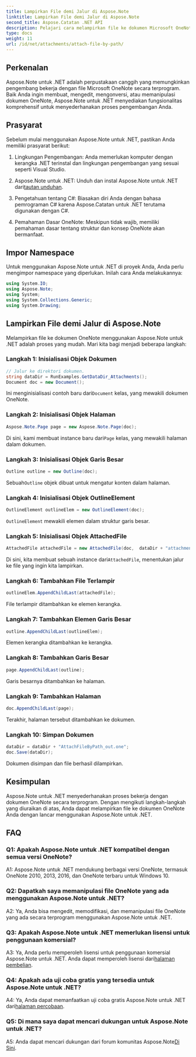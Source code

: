 ```yaml
---
title: Lampirkan File demi Jalur di Aspose.Note
linktitle: Lampirkan File demi Jalur di Aspose.Note
second_title: Aspose.Catatan .NET API
description: Pelajari cara melampirkan file ke dokumen Microsoft OneNote secara terprogram menggunakan Aspose.Note untuk .NET. Sederhanakan proses pengembangan Anda dengan tutorial komprehensif ini.
type: docs
weight: 11
url: /id/net/attachments/attach-file-by-path/
---
```

## Perkenalan

Aspose.Note untuk .NET adalah perpustakaan canggih yang memungkinkan pengembang bekerja dengan file Microsoft OneNote secara terprogram. Baik Anda ingin membuat, mengedit, mengonversi, atau memanipulasi dokumen OneNote, Aspose.Note untuk .NET menyediakan fungsionalitas komprehensif untuk menyederhanakan proses pengembangan Anda.

## Prasyarat

Sebelum mulai menggunakan Aspose.Note untuk .NET, pastikan Anda memiliki prasyarat berikut:

1. Lingkungan Pengembangan: Anda memerlukan komputer dengan kerangka .NET terinstal dan lingkungan pengembangan yang sesuai seperti Visual Studio.

2.  Aspose.Note untuk .NET: Unduh dan instal Aspose.Note untuk .NET dari[tautan unduhan](https://releases.aspose.com/note/net/).

3. Pengetahuan tentang C#: Biasakan diri Anda dengan bahasa pemrograman C# karena Aspose.Catatan untuk .NET terutama digunakan dengan C#.

4. Pemahaman Dasar OneNote: Meskipun tidak wajib, memiliki pemahaman dasar tentang struktur dan konsep OneNote akan bermanfaat.

## Impor Namespace

Untuk menggunakan Aspose.Note untuk .NET di proyek Anda, Anda perlu mengimpor namespace yang diperlukan. Inilah cara Anda melakukannya:

```csharp
using System.IO;
using Aspose.Note;
using System;
using System.Collections.Generic;
using System.Drawing;
```

## Lampirkan File demi Jalur di Aspose.Note

Melampirkan file ke dokumen OneNote menggunakan Aspose.Note untuk .NET adalah proses yang mudah. Mari kita bagi menjadi beberapa langkah:

### Langkah 1: Inisialisasi Objek Dokumen

```csharp
// Jalur ke direktori dokumen.
string dataDir = RunExamples.GetDataDir_Attachments();
Document doc = new Document();
```

 Ini menginisialisasi contoh baru dari`Document` kelas, yang mewakili dokumen OneNote.

### Langkah 2: Inisialisasi Objek Halaman

```csharp
Aspose.Note.Page page = new Aspose.Note.Page(doc);
```

 Di sini, kami membuat instance baru dari`Page` kelas, yang mewakili halaman dalam dokumen.

### Langkah 3: Inisialisasi Objek Garis Besar

```csharp
Outline outline = new Outline(doc);
```

 Sebuah`Outline` objek dibuat untuk mengatur konten dalam halaman.

### Langkah 4: Inisialisasi Objek OutlineElement

```csharp
OutlineElement outlineElem = new OutlineElement(doc);
```

`OutlineElement` mewakili elemen dalam struktur garis besar.

### Langkah 5: Inisialisasi Objek AttachedFile

```csharp
AttachedFile attachedFile = new AttachedFile(doc,  dataDir + "attachment.txt");
```

 Di sini, kita membuat sebuah instance dari`AttachedFile`, menentukan jalur ke file yang ingin kita lampirkan.

### Langkah 6: Tambahkan File Terlampir

```csharp
outlineElem.AppendChildLast(attachedFile);
```

File terlampir ditambahkan ke elemen kerangka.

### Langkah 7: Tambahkan Elemen Garis Besar

```csharp
outline.AppendChildLast(outlineElem);
```

Elemen kerangka ditambahkan ke kerangka.

### Langkah 8: Tambahkan Garis Besar

```csharp
page.AppendChildLast(outline);
```

Garis besarnya ditambahkan ke halaman.

### Langkah 9: Tambahkan Halaman

```csharp
doc.AppendChildLast(page);
```

Terakhir, halaman tersebut ditambahkan ke dokumen.

### Langkah 10: Simpan Dokumen

```csharp
dataDir = dataDir + "AttachFileByPath_out.one";
doc.Save(dataDir);
```

Dokumen disimpan dan file berhasil dilampirkan.

## Kesimpulan

Aspose.Note untuk .NET menyederhanakan proses bekerja dengan dokumen OneNote secara terprogram. Dengan mengikuti langkah-langkah yang diuraikan di atas, Anda dapat melampirkan file ke dokumen OneNote Anda dengan lancar menggunakan Aspose.Note untuk .NET.

## FAQ

### Q1: Apakah Aspose.Note untuk .NET kompatibel dengan semua versi OneNote?

A1: Aspose.Note untuk .NET mendukung berbagai versi OneNote, termasuk OneNote 2010, 2013, 2016, dan OneNote terbaru untuk Windows 10.

### Q2: Dapatkah saya memanipulasi file OneNote yang ada menggunakan Aspose.Note untuk .NET?

A2: Ya, Anda bisa mengedit, memodifikasi, dan memanipulasi file OneNote yang ada secara terprogram menggunakan Aspose.Note untuk .NET.

### Q3: Apakah Aspose.Note untuk .NET memerlukan lisensi untuk penggunaan komersial?

A3: Ya, Anda perlu memperoleh lisensi untuk penggunaan komersial Aspose.Note untuk .NET. Anda dapat memperoleh lisensi dari[halaman pembelian](https://purchase.aspose.com/buy).

### Q4: Apakah ada uji coba gratis yang tersedia untuk Aspose.Note untuk .NET?

 A4: Ya, Anda dapat memanfaatkan uji coba gratis Aspose.Note untuk .NET dari[halaman percobaan](https://releases.aspose.com/).

### Q5: Di mana saya dapat mencari dukungan untuk Aspose.Note untuk .NET?

 A5: Anda dapat mencari dukungan dari forum komunitas Aspose.Note[Di Sini](https://forum.aspose.com/c/note/28).